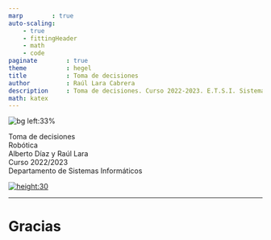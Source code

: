 ```yaml
---
marp        : true
auto-scaling:
    - true
    - fittingHeader
    - math
    - code
paginate        : true
theme           : hegel
title           : Toma de decisiones
author          : Raúl Lara Cabrera
description     : Toma de decisiones. Curso 2022-2023. E.T.S.I. Sistemas Informáticos (UPM)
math: katex
---
```


<!-- _class: titlepage -->
![bg left:33%](https://theinnovator.news/wp-content/uploads/2020/10/iStock-1277976542-1140x692.jpg)

<div class="title">Toma de decisiones</div>
<div class="subtitle">Robótica</div>
<div class="author">Alberto Díaz y Raúl Lara</div>
<div class="date">Curso 2022/2023</div>
<div class="organization">Departamento de Sistemas Informáticos</div>

[![height:30](https://img.shields.io/badge/License-CC%20BY--NC--SA%204.0-informational.svg)](https://creativecommons.org/licenses/by-nc-sa/4.0/)

---

# Gracias<!--_class: transition-->
